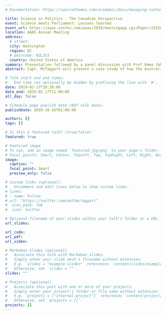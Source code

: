 ```yaml
---
# Documentation: https://sourcethemes.com/academic/docs/managing-content/

title: Science in Politics - The Canadian Perspective
event: Science meets Parliament: Lessons learned
event_url: https://aaas.confex.com/aaas/2019/meetingapp.cgi/Paper/23258
location: AAAS Annual Meeting
address:
  # street: 
  city: Washington
  region: DC
  # postcode: N2L3C5
  country: United States of America
summary: Presentation followed by a panel discussion with Prof Emma Johnston AO and Kylie Walker.
abstract: Capt. McTaggart will present a case study of how the Australian approach was iterated and applied in the Canadian setting to support Canadian scientists and technologists in connecting with their federal law-makers. Panel discussion with Kylie Walker, CEO of Science and Technology Australia (STA) and UNSW Dean of Science and STA President Professor Emma Johnston, AO.

# Talk start and end times.
#   End time can optionally be hidden by prefixing the line with `#`.
date: 2019-02-17T10:30:00
date_end: 2019-02-17T11:00:00
all_day: false

# Schedule page publish date (NOT talk date).
publishDate: 2019-10-26T01:00:00

authors: []
tags: []

# Is this a featured talk? (true/false)
featured: true

# Featured image
# To use, add an image named `featured.jpg/png` to your page's folder. 
# Focal points: Smart, Center, TopLeft, Top, TopRight, Left, Right, BottomLeft, Bottom, BottomRight.
image:
  caption: ""
  focal_point: Smart
  preview_only: false

# Custom links (optional).
#   Uncomment and edit lines below to show custom links.
# links:
# - name: Follow
# url: "https://twitter.com/mattmctaggart"
#  icon_pack: fab
#  icon: twitter

# Optional filename of your slides within your talk's folder or a URL.
url_slides:

url_code:
url_pdf:
url_video:

# Markdown Slides (optional).
#   Associate this talk with Markdown slides.
#   Simply enter your slide deck's filename without extension.
#   E.g. `slides = "example-slides"` references `content/slides/example-slides.md`.
#   Otherwise, set `slides = ""`.
slides: ""

# Projects (optional).
#   Associate this post with one or more of your projects.
#   Simply enter your project's folder or file name without extension.
#   E.g. `projects = ["internal-project"]` references `content/project/deep-learning/index.md`.
#   Otherwise, set `projects = []`.
projects: []
---
```

